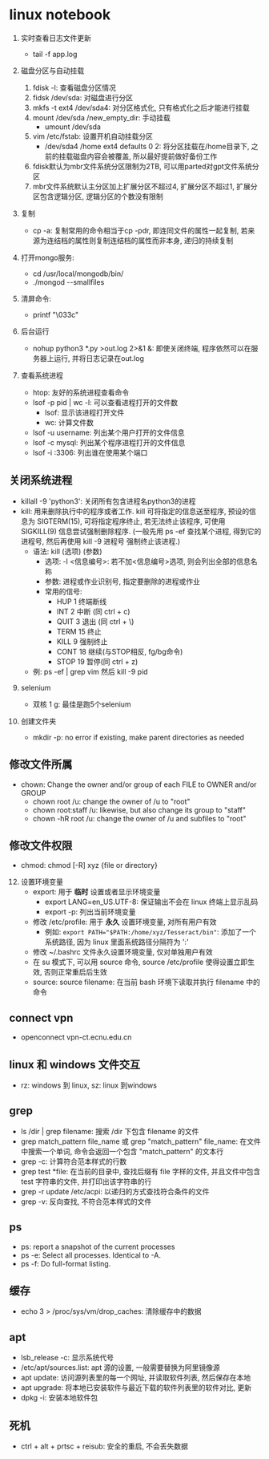 # linux notebook
1. 实时查看日志文件更新
    * tail -f app.log

2. 磁盘分区与自动挂载
    1. fdisk -l: 查看磁盘分区情况
    2. fidsk /dev/sda: 对磁盘进行分区
    3. mkfs -t ext4 /dev/sda4: 对分区格式化, 只有格式化之后才能进行挂载
    4. mount /dev/sda /new_empty_dir: 手动挂载
        * umount /dev/sda
    5. vim /etc/fstab: 设置开机自动挂载分区
        * /dev/sda4 /home ext4 defaults 0 2: 将分区挂载在/home目录下, 之前的挂载磁盘内容会被覆盖, 所以最好提前做好备份工作
    6. fdisk默认为mbr文件系统分区限制为2TB, 可以用parted对gpt文件系统分区
    7. mbr文件系统默认主分区加上扩展分区不超过4, 扩展分区不超过1, 扩展分区包含逻辑分区, 逻辑分区的个数没有限制

3. 复制
    * cp -a: 复制常用的命令相当于cp -pdr, 即连同文件的属性一起复制, 若来源为连结档的属性则复制连结档的属性而非本身, 递归的持续复制

4. 打开mongo服务:
    * cd /usr/local/mongodb/bin/
    * ./mongod --smallfiles

5. 清屏命令:
    * printf "\033c"

6. 后台运行
    * nohup python3 *.py >out.log 2>&1 &: 即使关闭终端, 程序依然可以在服务器上运行, 并将日志记录在out.log

7. 查看系统进程
    * htop: 友好的系统进程查看命令
    * lsof -p pid | wc -l: 可以查看进程打开的文件数
        * lsof: 显示该进程打开文件
        * wc: 计算文件数
    * lsof -u username: 列出某个用户打开的文件信息
    * lsof -c mysql: 列出某个程序进程打开的文件信息
    * lsof -i :3306: 列出谁在使用某个端口

## 关闭系统进程
* killall -9 'python3': 关闭所有包含进程名python3的进程
* kill: 用来删除执行中的程序或者工作. kill 可将指定的信息送至程序, 预设的信息为 SIGTERM(15), 可将指定程序终止, 若无法终止该程序, 可使用 SIGKILL(9) 信息尝试强制删除程序.  (一般先用 ps -ef 查找某个进程, 得到它的进程号, 然后再使用 kill -9 进程号 强制终止该进程.)
    * 语法: kill (选项) (参数)
        * 选项: -l <信息编号>: 若不加<信息编号>选项, 则会列出全部的信息名称
        * 参数: 进程或作业识别号, 指定要删除的进程或作业
        * 常用的信号:
            * HUP 1 终端断线
            * INT 2 中断 (同 ctrl + c)
            * QUIT 3 退出 (同 ctrl + \\)
            * TERM 15 终止
            * KILL 9 强制终止
            * CONT 18 继续(与STOP相反, fg/bg命令)
            * STOP 19 暂停(同 ctrl + z)
    * 例: ps -ef | grep vim 然后 kill -9 pid

9. selenium
    * 双核 1 g: 最佳是跑5个selenium

10. 创建文件夹
    * mkdir -p: no error if existing, make parent directories as needed

## 修改文件所属
* chown: Change the owner and/or group of each FILE to OWNER and/or GROUP
    * chown root /u: change the owner of /u to "root"
    * chown root:staff /u: likewise, but also change its group to "staff"
    * chown -hR root /u: change the owner of /u and subfiles to "root"

## 修改文件权限
* chmod: chmod [-R] xyz {file or directory}

12. 设置环境变量
    * export: 用于 **临时** 设置或者显示环境变量
        * export LANG=en_US.UTF-8: 保证输出不会在 linux 终端上显示乱码
        * export -p: 列出当前环境变量
    * 修改 /etc/profile: 用于 **永久** 设置环境变量, 对所有用户有效
        * 例如: `export PATH="$PATH:/home/xyz/Tesseract/bin"`: 添加了一个系统路径, 因为 linux 里面系统路径分隔符为 ':'
    * 修改 ~/.bashrc 文件永久设置环境变量, 仅对单独用户有效
    * 在 su 模式下, 可以用 source 命令, source /etc/profile 使得设置立即生效, 否则正常重启后生效
    * source: source filename: 在当前 bash 环境下读取并执行 filename 中的命令

## connect vpn
* openconnect vpn-ct.ecnu.edu.cn

## linux 和 windows 文件交互
* rz: windows 到 linux, sz: linux 到windows

## grep
* ls /dir | grep filename: 搜索 /dir 下包含 filename 的文件
* grep match_pattern file_name 或 grep "match_pattern" file_name: 在文件中搜索一个单词, 命令会返回一个包含 "match_pattern" 的文本行
* grep -c: 计算符合范本样式的行数
* grep test *file: 在当前的目录中, 查找后缀有 file 字样的文件, 并且文件中包含 test 字符串的文件, 并打印出该字符串的行
* grep -r update /etc/acpi: 以递归的方式查找符合条件的文件
* grep -v: 反向查找, 不符合范本样式的文件

## ps
* ps: report a snapshot of the current processes
* ps -e: Select all processes. Identical to -A.
* ps -f: Do full-format listing.
## 缓存
* echo 3 > /proc/sys/vm/drop_caches: 清除缓存中的数据

## apt
* lsb_release -c: 显示系统代号
* /etc/apt/sources.list: apt 源的设置, 一般需要替换为阿里镜像源
* apt update: 访问源列表里的每一个网址, 并读取软件列表, 然后保存在本地
* apt upgrade: 将本地已安装软件与最近下载的软件列表里的软件对比, 更新
* dpkg -i: 安装本地软件包

## 死机
* ctrl + alt + prtsc + reisub: 安全的重启, 不会丢失数据
